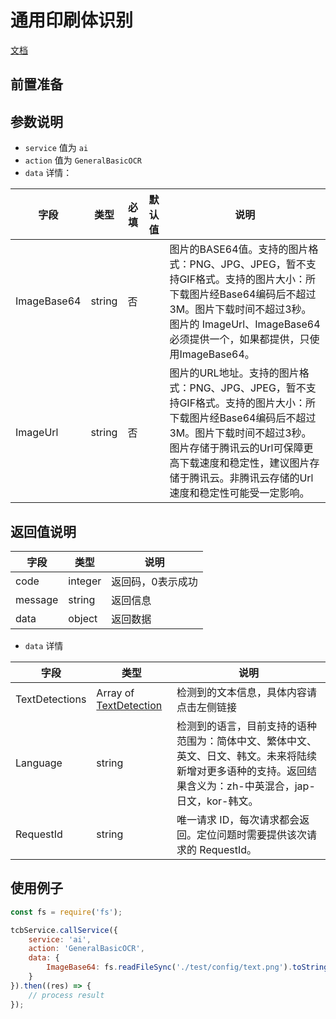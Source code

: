 # 通用印刷体识别

[文档](https://cloud.tencent.com/document/api/866/33526)

## 前置准备

## 参数说明

* `service` 值为 `ai`
* `action` 值为 `GeneralBasicOCR`
* `data` 详情：

| 字段 | 类型 | 必填 | 默认值 | 说明
| --- | --- | --- | --- | ---
| ImageBase64 | string | 否 | | 图片的BASE64值。支持的图片格式：PNG、JPG、JPEG，暂不支持GIF格式。支持的图片大小：所下载图片经Base64编码后不超过3M。图片下载时间不超过3秒。图片的 ImageUrl、ImageBase64必须提供一个，如果都提供，只使用ImageBase64。
| ImageUrl | string | 否 | | 图片的URL地址。支持的图片格式：PNG、JPG、JPEG，暂不支持GIF格式。支持的图片大小：所下载图片经Base64编码后不超过3M。图片下载时间不超过3秒。图片存储于腾讯云的Url可保障更高下载速度和稳定性，建议图片存储于腾讯云。非腾讯云存储的Url速度和稳定性可能受一定影响。

## 返回值说明

 字段 | 类型 | 说明
| --- | --- | ---
| code | integer | 返回码，0表示成功
| message | string | 返回信息
| data | object | 返回数据

* `data` 详情

 字段 | 类型 | 说明
| --- | --- | ---
| TextDetections | Array of [TextDetection](https://cloud.tencent.com/document/api/866/33527#TextDetection) | 检测到的文本信息，具体内容请点击左侧链接
| Language | string | 检测到的语言，目前支持的语种范围为：简体中文、繁体中文、英文、日文、韩文。未来将陆续新增对更多语种的支持。返回结果含义为：zh-中英混合，jap-日文，kor-韩文。
| RequestId | string | 唯一请求 ID，每次请求都会返回。定位问题时需要提供该次请求的 RequestId。


## 使用例子

```js
const fs = require('fs');

tcbService.callService({
    service: 'ai',
    action: 'GeneralBasicOCR',
    data: {
        ImageBase64: fs.readFileSync('./test/config/text.png').toString('base64')
    }
}).then((res) => {
    // process result
});
```

